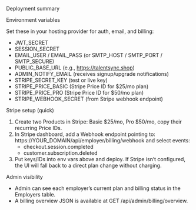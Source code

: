 Deployment summary

Environment variables

Set these in your hosting provider for auth, email, and billing:

- JWT_SECRET
- SESSION_SECRET
- EMAIL_USER / EMAIL_PASS (or SMTP_HOST / SMTP_PORT / SMTP_SECURE)
- PUBLIC_BASE_URL (e.g., https://talentsync.shop)
- ADMIN_NOTIFY_EMAIL (receives signup/upgrade notifications)
- STRIPE_SECRET_KEY (test or live key)
- STRIPE_PRICE_BASIC (Stripe Price ID for $25/mo plan)
- STRIPE_PRICE_PRO (Stripe Price ID for $50/mo plan)
- STRIPE_WEBHOOK_SECRET (from Stripe webhook endpoint)

Stripe setup (quick)

1) Create two Products in Stripe: Basic $25/mo, Pro $50/mo, copy their recurring Price IDs.
2) In Stripe dashboard, add a Webhook endpoint pointing to: https://YOUR_DOMAIN/api/employer/billing/webhook and select events:
	- checkout.session.completed
	- customer.subscription.deleted
3) Put keys/IDs into env vars above and deploy. If Stripe isn’t configured, the UI will fall back to a direct plan change without charging.

Admin visibility

- Admin can see each employer’s current plan and billing status in the Employers table.
- A billing overview JSON is available at GET /api/admin/billing/overview.

